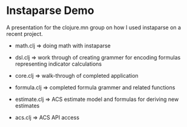# Instaparse Demo

A presentation for the clojure.mn group on how I used instaparse on a recent project.

* math.clj     => doing math with instaparse
* dsl.clj      => work through of creating grammer for encoding formulas representing indicator calculations

* core.clj     => walk-through of completed application
* formula.clj  => completed formula grammer and related functions
* estimate.clj => ACS estimate model and formulas for deriving new estimates
* acs.clj      => ACS API access
